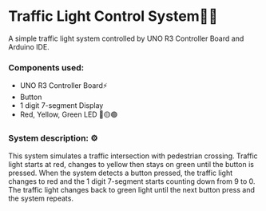 # Traffic Light Control System🚦🚸

A simple traffic light system controlled by UNO R3 Controller Board and Arduino IDE. 
### Components used:
 - UNO R3 Controller Board⚡
 - Button 
 - 1 digit 7-segment Display 
 - Red, Yellow, Green LED 🔴🟡🟢



### System description: ⚙️
This system simulates a traffic intersection with pedestrian crossing. Traffic light starts at red, changes to yellow then stays on green until the button is pressed. When the system detects a button pressed, the traffic light changes to red and the 1 digit 7-segment starts counting down from 9 to 0. The traffic light changes back to green light until the next button press and the system repeats. 

